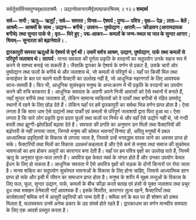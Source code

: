  

सर्वर्तुसर्वविभवपुण्यवृक्षलताश्रमै: । उद्यानोपवनारामैर्वृतपद्माकरश्रियम् ॥ १२॥ **शब्दार्थ** 

**सर्व—** **सभी** **; ऋतु—** **ऋतुएँ** **; सर्व—** **समस्त** **; विभव—** **ऐश्वर्य** **; पुण्य—** **पवित्र** **; वृक्ष—** **पेड़** **; लता—** **बेलें** **; आश्रमै:—** **आश्रमों के** **साथ** **; उद्यान—** **बगीचे** **; उपवन—** **पुष्पोद्यान** **; आरामै:—** **क्रीडावन (आरामदायक बगीचे) तथा सुन्दर पार्क से** **; वृत—** **घिरे हुए** **;** **पद्म-आकर—** **कमलों के जन्म-स्थल या जल के सुन्दर आगार** **; श्रियम्—** **सुन्दरता को बढ़ानेवाले।** **.** 

**द्वारकापुरी समस्त ऋतुओं के ऐश्वर्य से पूर्ण थी। उसमें सर्वत्र आश्रम, उद्यान, पुष्पोद्यान, पार्क** **तथा कमलों से परिपूर्ण जलाशय थे।** **तात्पर्य** : मानव सवयता की पूर्णता प्रकृति के वरदानों का सदुपयोग उनके सहज रूप में करने से सश्भव बनाई जा सकती है। जैसाकि द्वारका के ऐश्वर्य के वर्णन से प्रकट है, उसके चारों ओर पुष्पोद्यान तथा फलों के बगीचे थे और जलाशय थे, जो कमलों से परिपूर्ण थे। यहाँ पर किसी मिल तथा कसाईघर के बल पर चलने वाली फैक्टरी का उल्लेख नहीं है, जो आधुनिक महानगरों के लिए आवश्यक साज-सामग्री है। फिर भी, आधुनिक सुसंस्कृत मनुष्य के अन्त:करण में भी प्रकृति के वरदानों का उपयोग करने की रुचि बरकरार है। आधुनिक सवयता के अग्रणी अपने निजी आवासों को ऐसे स्थानों में बनाते हैं, जहाँ सुन्दर बगीचे तथा जलाशय हों, लेकिन सामान्य व्यकि्तयों को वे पार्कों तथा बगीचों से रहित दमघोटू स्थानों में रहने के लिए छोड़ देते हैं। लेकिन यहाँ पर हमें द्वारकापुरी का सर्वथा भिन्न वर्णन प्राप्त होता है। ऐसा लगता है कि सारा धाम ऐसे उद्यानों तथा पार्कों एवं कमलों से परिपूर्ण जलाशयों द्वारा घिरा हुआ था। ऐसा लगता है कि सारे लोग प्रकृति द्वारा प्रदत्त फूलों तथा फलों पर निर्भर थे और वहाँ ऐसे उद्योग नहीं थे, जो गन्दी बस्ती तथा झुग्गी-झोपडिय़ाँ बढ़ावा देते है। सवयता की प्रगति का अनुमान उन मिलों तथा फैक्टरियों की बढ़ोत्तरी से नहीं लगाया जाता, जिनसे मनुष्य की कोमल भावनाएँ विनष्ट हों, अपितु मनुष्यों में प्रबल आध्यात्मिक प्रवृति्तयों के विकास से लगाया जाता है, जिससे उन्हें भगवद्धाम वापस जाने का अवसर प्राप्त हो सके। फैक्टरियों तथा मिलों का विकास *उग्रकर्म* कहलाता है और ऐसे कर्म से मनुष्य तथा समाज की सुकोमल भावनाओं का क्षय होकर असुरों का कारागार बना देती हैं। यहाँ पर हम पवित्र वृक्षों का उल्लेख पाते हैं, जिनमें ऋतु के अनुसार फूल-फल लगते हैं। अपवित्र वृक्ष केवल व्यर्थ के जंगल होते हैं और उनका उपयोग केवल ईंधन के लिए हो सकता है। आधुनिक सवयता में ऐसे अपवित्र वृक्षों को सड़क के दोनों किनारों पर रोपा जाता है। मानव शकि्त का सदुपयोग सुकोमल भावनाओं के विकास के लिए होना चाहिए, जिससे आध्यात्मिक ज्ञान प्राप्त हो सके और इसी में जीवन का समाधान प्राप्त होता है। मनुष्य के शरीर में सूक्ष्म तन्तुओं के विकास के लिए फल, फूल, सुन्दर उद्यान, पार्क, कमलों के बीच क्रीड़ा करते बतख एवं हंसों से युक्त जलाशय तथा प्रचुर दूध तथा मक्खन देनेवाली गाएँ आवश्यक हैं। इसके विपरीत, कारागार तुल्य खानें, फैक्टरियाँ तथा कार्यशालाएँ श्रमिक वर्ग में आसुरी प्रवृत्तियों को जन्म देती हैं। श्रमिक वर्ग के बल पर ही शोषण को प्रश्रय मिलता है, फलस्वरूप उनमें अनेक प्रकार के उग्र संघर्ष होते रहते हैं। द्वारकाधाम का वर्णन मानवीय सवयता के लिए एक आदर्श प्रस्तुत करता है। 